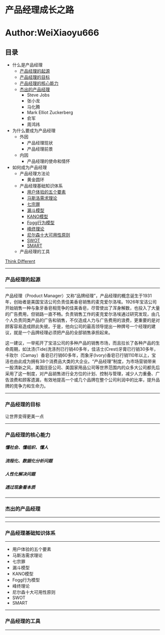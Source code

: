 # 产品经理成长之路

# Author:WeiXiaoyu666

## 目录
* 什么是产品经理
    * [产品经理的起源](#what)
    * [产品经理的目标](#goals) 
    * [产品经理的核心能力](#ability)
    * [杰出的产品经理](#person)
        * Steve Jobs
        * 张小龙
        * 马化腾
        * Mark Elliot Zuckerberg
        * 俞军
        * 周鸿祎
* 为什么要成为产品经理
    * 外因
        * 产品经理现状
        * 产品经理前景
    * 内因 
        * 产品经理的使命和情怀
* 如何成为产品经理
    * 产品经理方法论
        * 黄金圆环
    * 产品经理基础知识体系
        * [用户体验的五个要素](#A)
        * [马斯洛需求理论](#B)
        * [七宗罪](#C)
        * [漏斗模型](#D)
        * [KANO模型](#E)
        * [Fogg行为模型](#F)
        * [峰终理论](#G)
        * [尼尔森十大可用性原则](#H)
        * [SWOT](#I)
        * [SMART](#J)
    * 产品经理的工具

[Think Different](http://player.youku.com/embed/XNTkxODY4MTI)

***
### <a name="what"></a> 产品经理的起源
***

产品经理（Product Manager）又称“品牌经理”，产品经理的概念诞生于1931年，创始者是美国宝洁公司负责佳美香皂销售的麦克爱尔洛埃。1926年宝洁公司开始销售一种与象牙香皂相竞争的佳美香皂，尽管使出了浑身解数，也投入了大量的广告费用，但销路一直不畅。负责销售工作的麦克爱尔洛埃通过研究发现，由几个人负责同类产品的广告和销售，不仅造成人力与广告费用的浪费，更重要的是对顾客容易造成顾此失彼。于是，他向公司的最高领导提出一种牌号一个经理的建议，就是一个品牌经理必须把产品的全部销售承担起来。

这一建议，一举拓开了宝洁公司的多种产品的销售市场，而且拉长了各种产品的生命周期，如汰渍(Tide)洗涤剂已行销40多年，佳洁士(Crest)牙膏已行销30多年，卡玫尔（Camay）香皂已行销60多年，而象牙(Ivory)香皂已行销110年以上，宝洁也由此成为拥有38个消费品大类的大企业。“产品经理”制度，为市场营销带来一股清新之风，美国庄臣公司、美国家用品公司等世界范围内的众多大公司都先后采用了这一制度，对产品销售进行全方位的计划、控制与管理，减少人力重叠、广告浪费和顾客遗漏，有效地提高一个或几个品牌在整个公司利润中的比率，提升品牌的竞争力和生命力。

***
### <a name="goal"></a>产品经理的目标
让世界变得更美一点
***
### <a name="ability"></a>产品经理的核心能力
##### 懂社会、懂组织、懂人
##### 流程化、数据化分析问题
##### 人性化解决问题
##### 透过现象看本质
***
### <a name="person"></a>杰出的产品经理
***

***
### 产品经理基础知识体系
***
* 用户体验的五个要素
* 马斯洛需求理论
* 七宗罪
* 漏斗模型
* KANO模型
* Fogg行为模型
* 峰终理论
* 尼尔森十大可用性原则
* SWOT
* SMART
***
### 产品经理的工具
***